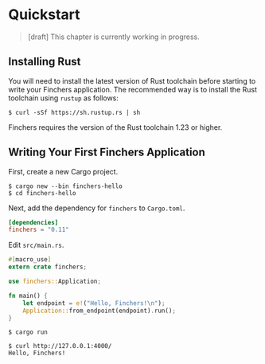 # Quickstart

> [draft] This chapter is currently working in progress.

## Installing Rust
You will need to install the latest version of Rust toolchain before starting to write your Finchers application.
The recommended way is to install the Rust toolchain using `rustup` as follows:

```shell-session
$ curl -sSf https://sh.rustup.rs | sh
```

Finchers requires the version of the Rust toolchain 1.23 or higher.

## Writing Your First Finchers Application

First, create a new Cargo project.

```shell-session
$ cargo new --bin finchers-hello
$ cd finchers-hello
```

Next, add the dependency for `finchers` to `Cargo.toml`.

```toml
[dependencies]
finchers = "0.11"
```

Edit `src/main.rs`.

```rust
#[macro_use]
extern crate finchers;

use finchers::Application;

fn main() {
    let endpoint = e!("Hello, Finchers!\n");
    Application::from_endpoint(endpoint).run();
}
```

```shell-session
$ cargo run
```

```shell-session
$ curl http://127.0.0.1:4000/
Hello, Finchers!
```